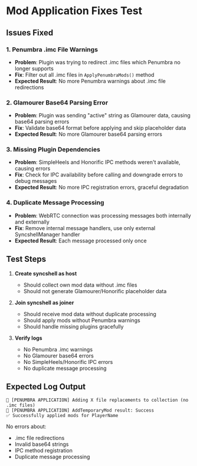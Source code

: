 # Mod Application Fixes Test

## Issues Fixed

### 1. Penumbra .imc File Warnings
- **Problem**: Plugin was trying to redirect .imc files which Penumbra no longer supports
- **Fix**: Filter out all .imc files in `ApplyPenumbraMods()` method
- **Expected Result**: No more Penumbra warnings about .imc file redirections

### 2. Glamourer Base64 Parsing Error
- **Problem**: Plugin was sending "active" string as Glamourer data, causing base64 parsing errors
- **Fix**: Validate base64 format before applying and skip placeholder data
- **Expected Result**: No more Glamourer base64 parsing errors

### 3. Missing Plugin Dependencies
- **Problem**: SimpleHeels and Honorific IPC methods weren't available, causing errors
- **Fix**: Check for IPC availability before calling and downgrade errors to debug messages
- **Expected Result**: No more IPC registration errors, graceful degradation

### 4. Duplicate Message Processing
- **Problem**: WebRTC connection was processing messages both internally and externally
- **Fix**: Remove internal message handlers, use only external SyncshellManager handler
- **Expected Result**: Each message processed only once

## Test Steps

1. **Create syncshell as host**
   - Should collect own mod data without .imc files
   - Should not generate Glamourer/Honorific placeholder data

2. **Join syncshell as joiner**
   - Should receive mod data without duplicate processing
   - Should apply mods without Penumbra warnings
   - Should handle missing plugins gracefully

3. **Verify logs**
   - No Penumbra .imc warnings
   - No Glamourer base64 errors
   - No SimpleHeels/Honorific IPC errors
   - No duplicate message processing

## Expected Log Output

```
🎯 [PENUMBRA APPLICATION] Adding X file replacements to collection (no .imc files)
🎯 [PENUMBRA APPLICATION] AddTemporaryMod result: Success
✅ Successfully applied mods for PlayerName
```

No errors about:
- .imc file redirections
- Invalid base64 strings
- IPC method registration
- Duplicate message processing